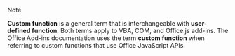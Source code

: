 > [!NOTE]
> **Custom function** is a general term that is interchangeable with **user-defined function**. Both terms apply to VBA, COM, and Office.js add-ins. The Office Add-ins documentation uses the term **custom function** when referring to custom functions that use Office JavaScript APIs.
